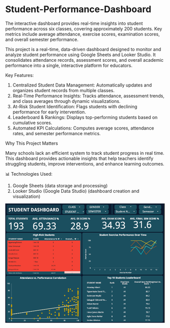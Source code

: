# Student-Performance-Dashboard
The interactive dashboard provides real-time insights into student performance across six classes, covering approximately 200 students. Key metrics include average attendance, exercise scores, examination scores, and overall semester performance.

This project is a real-time, data-driven dashboard designed to monitor and analyze student performance using Google Sheets and Looker Studio. It consolidates attendance records, assessment scores, and overall academic performance into a single, interactive platform for educators.

Key Features:

1. Centralized Student Data Management: Automatically updates and organizes student records from multiple classes.
2. Real-Time Performance Insights: Tracks attendance, assessment trends, and class averages through dynamic visualizations.
3. At-Risk Student Identification: Flags students with declining performance for early intervention.
4. Leaderboard & Rankings: Displays top-performing students based on cumulative scores.
5. Automated KPI Calculations: Computes average scores, attendance rates, and semester performance metrics.

Why This Project Matters

Many schools lack an efficient system to track student progress in real time. This dashboard provides actionable insights that help teachers identify struggling students, improve interventions, and enhance learning outcomes.

📊 Technologies Used:
1. Google Sheets (data storage and processing)
2. Looker Studio (Google Data Studio) (dashboard creation and visualization)

![Student Performance Dashboard](DASHSCREENSHOT.png)
